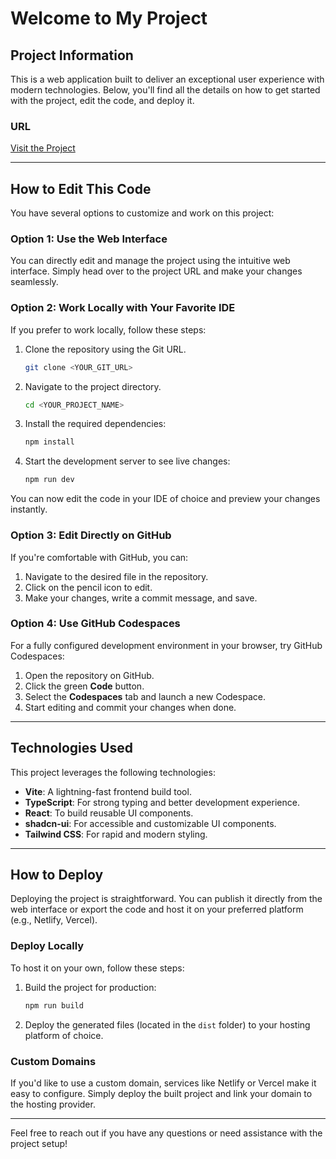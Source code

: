 # Welcome to My Project

## Project Information

This is a web application built to deliver an exceptional user experience with modern technologies. Below, you'll find all the details on how to get started with the project, edit the code, and deploy it.

### URL
[Visit the Project](https://lovable.dev/projects/5b14a516-fcd0-485d-8deb-5036753fe8b4)

---

## How to Edit This Code

You have several options to customize and work on this project:

### Option 1: Use the Web Interface
You can directly edit and manage the project using the intuitive web interface. Simply head over to the project URL and make your changes seamlessly.

### Option 2: Work Locally with Your Favorite IDE
If you prefer to work locally, follow these steps:

1. Clone the repository using the Git URL.
   ```sh
   git clone <YOUR_GIT_URL>
   ```

2. Navigate to the project directory.
   ```sh
   cd <YOUR_PROJECT_NAME>
   ```

3. Install the required dependencies:
   ```sh
   npm install
   ```

4. Start the development server to see live changes:
   ```sh
   npm run dev
   ```

You can now edit the code in your IDE of choice and preview your changes instantly.

### Option 3: Edit Directly on GitHub
If you're comfortable with GitHub, you can:

1. Navigate to the desired file in the repository.
2. Click on the pencil icon to edit.
3. Make your changes, write a commit message, and save.

### Option 4: Use GitHub Codespaces
For a fully configured development environment in your browser, try GitHub Codespaces:

1. Open the repository on GitHub.
2. Click the green **Code** button.
3. Select the **Codespaces** tab and launch a new Codespace.
4. Start editing and commit your changes when done.

---

## Technologies Used

This project leverages the following technologies:

- **Vite**: A lightning-fast frontend build tool.
- **TypeScript**: For strong typing and better development experience.
- **React**: To build reusable UI components.
- **shadcn-ui**: For accessible and customizable UI components.
- **Tailwind CSS**: For rapid and modern styling.

---

## How to Deploy

Deploying the project is straightforward. You can publish it directly from the web interface or export the code and host it on your preferred platform (e.g., Netlify, Vercel).

### Deploy Locally
To host it on your own, follow these steps:

1. Build the project for production:
   ```sh
   npm run build
   ```

2. Deploy the generated files (located in the `dist` folder) to your hosting platform of choice.

### Custom Domains

If you'd like to use a custom domain, services like Netlify or Vercel make it easy to configure. Simply deploy the built project and link your domain to the hosting provider.

---

Feel free to reach out if you have any questions or need assistance with the project setup!
